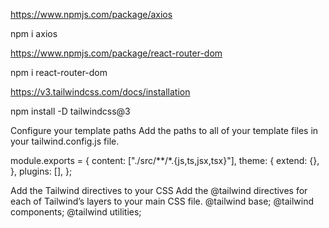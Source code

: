 https://www.npmjs.com/package/axios

npm i axios



https://www.npmjs.com/package/react-router-dom

npm i react-router-dom



https://v3.tailwindcss.com/docs/installation

npm install -D tailwindcss@3

Configure your template paths
Add the paths to all of your template files in your tailwind.config.js file.

module.exports = {
  content: ["./src/**/*.{js,ts,jsx,tsx}"],
  theme: {
    extend: {},
  },
  plugins: [],
};

Add the Tailwind directives to your CSS
Add the @tailwind directives for each of Tailwind’s layers to your main CSS file.
@tailwind base;
@tailwind components;
@tailwind utilities;


